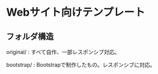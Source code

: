 # Webサイト向けテンプレート

## フォルダ構造

original/ : すべて自作、一部レスポンシブ対応。

bootstrap/ : Bootstrapで制作したもの。レスポンシブに対応。
